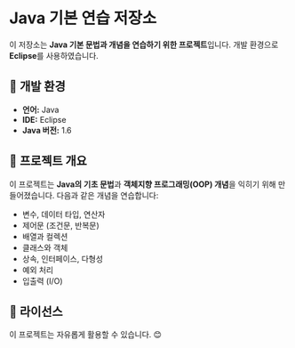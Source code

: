 # Java 기본 연습 저장소

이 저장소는 **Java 기본 문법과 개념을 연습하기 위한 프로젝트**입니다. 
개발 환경으로 **Eclipse**를 사용하였습니다.

## 📌 개발 환경

- **언어:** Java
- **IDE:** Eclipse
- **Java 버전:** 1.6

## 📂 프로젝트 개요

이 프로젝트는 **Java의 기초 문법**과 **객체지향 프로그래밍(OOP) 개념**을 익히기 위해 만들어졌습니다. 
다음과 같은 개념을 연습합니다:

- 변수, 데이터 타입, 연산자
- 제어문 (조건문, 반복문)
- 배열과 컬렉션
- 클래스와 객체
- 상속, 인터페이스, 다형성
- 예외 처리
- 입출력 (I/O)
  
## 📄 라이선스

이 프로젝트는 자유롭게 활용할 수 있습니다. 😊
